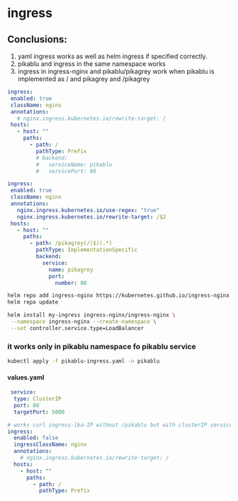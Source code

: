 # ingress

## Conclusions:

1. yaml ingress works as well as helm ingress if specified correctly.
2. pikablu and ingress in the same namespace works 
3. ingress in ingress-nginx and pikablu/pikagrey work when pikablu is implemented as / and pikagrey and /pikagrey

 ```yaml
ingress:
  enabled: true
  className: nginx
  annotations: 
    # nginx.ingress.kubernetes.io/rewrite-target: /
  hosts:
    - host: "" 
      paths:
        - path: /
          pathType: Prefix
          # backend:
          #   serviceName: pikablu  
          #   servicePort: 80 

ingress:
  enabled: true
  className: nginx
  annotations:
    nginx.ingress.kubernetes.io/use-regex: "true"
    nginx.ingress.kubernetes.io/rewrite-target: /$2
  hosts:
    - host: ""  
      paths:
        - path: /pikagrey(/|$)(.*)
          pathType: ImplementationSpecific
          backend:
            service:
              name: pikagrey
              port:
                number: 80
 ```

```bash
helm repo add ingress-nginx https://kubernetes.github.io/ingress-nginx
helm repo update
 ```

 ```bash
helm install my-ingress ingress-nginx/ingress-nginx \
  --namespace ingress-nginx --create-namespace \
  --set controller.service.type=LoadBalancer
 ```

### it works only in pikablu namespace fo pikablu service
 ```bash
kubectl apply -f pikablu-ingress.yaml -n pikablu   
 ```

#### values.yaml

```yaml
 service:
  type: ClusterIP
  port: 80
  targetPort: 5000

# works curl ingress-lba-IP without /pikablu but with clusterIP service
ingress:
  enabled: false
  ingressClassName: nginx
  annotations:
    # nginx.ingress.kubernetes.io/rewrite-target: /
  hosts:
    - host: ""  
      paths:
        - path: /
          pathType: Prefix
```
